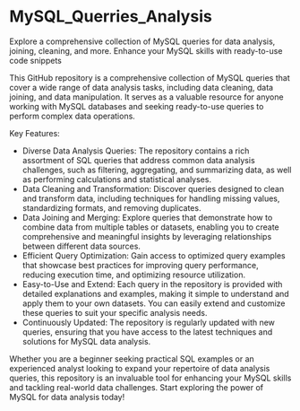 # MySQL_Querries_Analysis
Explore a comprehensive collection of MySQL queries for data analysis, joining, cleaning, and more. Enhance your MySQL skills with ready-to-use code snippets

This GitHub repository is a comprehensive collection of MySQL queries that cover a wide range of data analysis tasks, including data cleaning, data joining, and data manipulation. It serves as a valuable resource for anyone working with MySQL databases and seeking ready-to-use queries to perform complex data operations.

Key Features:
- Diverse Data Analysis Queries: The repository contains a rich assortment of SQL queries that address common data analysis challenges, such as filtering, aggregating, and summarizing data, as well as performing calculations and statistical analyses.
- Data Cleaning and Transformation: Discover queries designed to clean and transform data, including techniques for handling missing values, standardizing formats, and removing duplicates.
- Data Joining and Merging: Explore queries that demonstrate how to combine data from multiple tables or datasets, enabling you to create comprehensive and meaningful insights by leveraging relationships between different data sources.
- Efficient Query Optimization: Gain access to optimized query examples that showcase best practices for improving query performance, reducing execution time, and optimizing resource utilization.
- Easy-to-Use and Extend: Each query in the repository is provided with detailed explanations and examples, making it simple to understand and apply them to your own datasets. You can easily extend and customize these queries to suit your specific analysis needs.
- Continuously Updated: The repository is regularly updated with new queries, ensuring that you have access to the latest techniques and solutions for MySQL data analysis.

Whether you are a beginner seeking practical SQL examples or an experienced analyst looking to expand your repertoire of data analysis queries, this repository is an invaluable tool for enhancing your MySQL skills and tackling real-world data challenges. Start exploring the power of MySQL for data analysis today!
